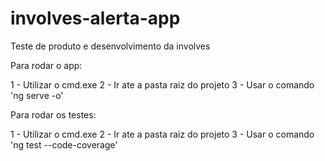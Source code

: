 # involves-alerta-app
Teste de produto e desenvolvimento da involves

Para rodar o app:

1 - Utilizar o cmd.exe
2 - Ir ate a pasta raiz do projeto
3 - Usar o comando 'ng serve -o'

Para rodar os testes:

1 - Utilizar o cmd.exe
2 - Ir ate a pasta raiz do projeto
3 - Usar o comando 'ng test --code-coverage'

